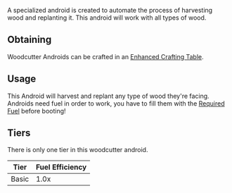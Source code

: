 A specialized android is created to automate the process of harvesting wood and replanting it.
This android will work with all types of wood.

## Obtaining
Woodcutter Androids can be crafted in an [Enhanced Crafting Table](https://github.com/Slimefun/Slimefun4/wiki/Enhanced-Crafting-Table).

## Usage
This Android will harvest and replant any type of wood they're facing.  
Androids need fuel in order to work, you have to fill them with the [Required Fuel](https://github.com/Slimefun/Slimefun4/wiki/Normal-Androids#power-source) before booting!


## Tiers
There is only one tier in this woodcutter android.

| Tier | Fuel Efficiency |
| ---- | --------------- |
| Basic | 1.0x |
